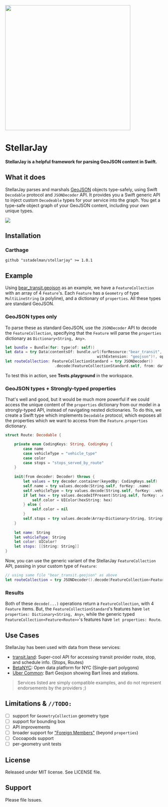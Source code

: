 <img src="https://raw.githubusercontent.com/sstadelman/stellarjay/logo/StellarJay.png" width=400/>

# StellarJay
**StellarJay is a helpful framework for parsing GeoJSON content in Swift.**  

## What it does
StellarJay parses and marshals [GeoJSON](https://tools.ietf.org/html/rfc7946) objects type-safely, using Swift `Decodable` protocol and `JSONDecoder` API.  It provides you a Swift generic API to inject custom `Decodeable` types for your service into the graph.  You get a type-safe object graph of your GeoJSON content, including your own unique types.

![](https://raw.githubusercontent.com/sstadelman/stellarjay/logo/Screen%20Shot%202018-08-24%20at%2012.22.43%20AM.png)

## Installation

### Carthage

    github "sstadelman/stellarjay" >= 1.0.1

## Example
Using [bear_transit.geojson](https://raw.githubusercontent.com/sstadelman/stellarjay/master/StellarJayTests/bear_transit.geojson) as an example, we have a `FeatureCollection` with an array of 4 `Feature`'s.  Each `Feature` has a `Geometry` of type `MultiLineString` (a polyline), and a dictionary of `properties`.  All these types are standard GeoJSON.

### GeoJSON types only
To parse these as standard GeoJSON, use the `JSONDecoder` API to decode the `FeatureCollection`, specifying that the `Feature` will parse the `properties` dictionary as `Dictionary<String, Any>`.

```swift
let bundle = Bundle(for: type(of: self))
let data = try Data(contentsOf: bundle.url(forResource:"bear_transit", 
                                         withExtension: "geojson")!, options: [])
let routeCollection: FeatureCollectionStandard = try JSONDecoder()
                      .decode(FeatureCollectionStandard.self, from: data)
```
To test this in action, see **Tests.playground** in the workspace.

### GeoJSON types + Strongly-typed properties
That's well and good, but it would be much more powerful if we could access the unique content of the `properties` dictionary from our model in a strongly-typed API, instead of navigating nested dictionaries.  To do this, we create a Swift type which implements `Decodable` protocol, which exposes all the properties which we want to access from the `Feature.properties` dictionary.

```swift
struct Route: Decodable {

    private enum CodingKeys: String, CodingKey {
        case name
        case vehicleType = "vehicle_type"
        case color
        case stops = "stops_served_by_route"
    }
    
    init(from decoder: Decoder) throws {
        let values = try decoder.container(keyedBy: CodingKeys.self)
        self.name = try values.decode(String.self, forKey: .name)
        self.vehicleType = try values.decode(String.self, forKey: .vehicleType)
        if let hex = try values.decodeIfPresent(String.self, forKey: .color) {
            self.color = UIColor(hexString: hex)
        } else {
            self.color = nil
        }
        self.stops = try values.decode(Array<Dictionary<String, String>>.self, forKey: .stops)
    }
    
    let name: String
    let vehicleType: String
    let color: UIColor?
    let stops: [[String: String]]
}
```

Now, you can use the generic variant of the StellarJay `FeatureCollection` API, passing in your custom type of `Feature`:

```swift
// using same file "bear_transit.geojson" as above
let routeCollection = try JSONDecoder().decode(FeatureCollection<Feature<Route>>.self, from: data)
```

### Results
Both of these `decode(...)` operations return a `FeatureCollection`, with 4 `Feature` items.  But, the `FeatureCollectionStandard`'s features have `let properties: Dictionary<String, Any>`, while the generic typed `FeatureCollection<Feature<Route>>`'s features have `let properties: Route`.

## Use Cases
StellarJay has been used with data from these services:

 - [transit.land](https://transit.land): Super-cool API for accessing transit provider route, stop, and schedule info.  (Stops, Routes)
 - [BetaNYC](http://data.beta.nyc/dataset?res_format=GeoJSON):  Open data platform for NYC (Single-part polygons)
 - [Uber Common](https://github.com/uber-common/deck.gl-data/blob/master/website/bart.geo.json):  Bart Geojson showing Bart lines and stations.
 
> Services listed are simply compatible examples, and do not represent endorsements by the providers ;)

## Limitations & `//TODO:`

 - [ ] support for `GeometryCollection` geometry type
 - [ ] support for bounding box
 - [ ] API improvements
 - [ ] broader support for ["Foreign Members"](https://tools.ietf.org/html/rfc7946#page-15) (beyond `properties`) 
 - [ ] Cocoapods support
 - [ ] per-geometry unit tests

## License
Released under MIT license.  See LICENSE file.

## Support
Please file Issues.
